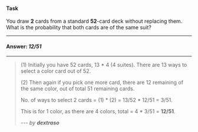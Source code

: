 #### Task

You draw **2** cards from a standard **52**-card deck without replacing them. What is the probability that both cards are of the same suit?

___

#### Answer: _12/51_

---

> (1) Initially you have 52 cards, 13 * 4 (4 suites). There are 13 ways to select a color card out of 52.
>
> (2) Then again if you pick one more card, there are 12 remaining of the same color, out of total 51 remaining cards.
>
> No. of ways to select 2 cards = (1) * (2) = 13/52 * 12/51 = 3/51.
>
> This is for 1 color, as there are 4 colors, total = 4 * 3/51 = **12/51**.
>
> ---  _by **dextraso**_
